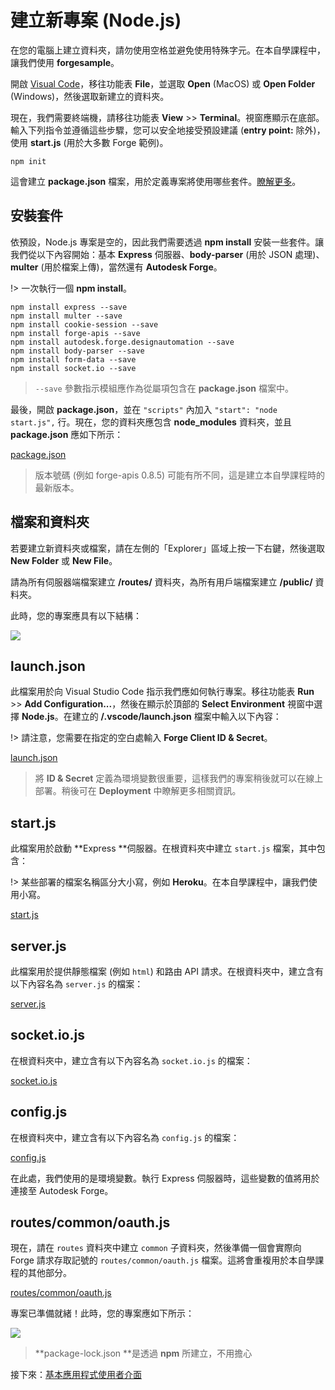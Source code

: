 # 建立新專案 (Node.js)

在您的電腦上建立資料夾，請勿使用空格並避免使用特殊字元。在本自學課程中，讓我們使用 **forgesample**。

開啟 [Visual Code](https://code.visualstudio.com/download)，移往功能表 **File**，並選取 **Open** (MacOS) 或 **Open Folder** (Windows)，然後選取新建立的資料夾。 

現在，我們需要終端機，請移往功能表 **View** >> **Terminal**。視窗應顯示在底部。輸入下列指令並遵循這些步驟，您可以安全地接受預設建議 (**entry point:** 除外)，使用 **start.js** (用於大多數 Forge 範例)。

```
npm init
```

這會建立 **package.json** 檔案，用於定義專案將使用哪些套件。[瞭解更多](https://docs.npmjs.com/files/package.json)。

## 安裝套件

依預設，Node.js 專案是空的，因此我們需要透過 **npm install** 安裝一些套件。讓我們從以下內容開始：基本 **Express** 伺服器、**body-parser** (用於 JSON 處理)、**multer** (用於檔案上傳)，當然還有 **Autodesk Forge**。

!> 一次執行一個 **npm install**。

```
npm install express --save
npm install multer --save
npm install cookie-session --save
npm install forge-apis --save
npm install autodesk.forge.designautomation --save
npm install body-parser --save
npm install form-data --save
npm install socket.io --save
```

> `--save` 參數指示模組應作為從屬項包含在 **package.json** 檔案中。

最後，開啟 **package.json**，並在 `"scripts"` 內加入 `"start": "node start.js",` 行。現在，您的資料夾應包含 **node_modules** 資料夾，並且 **package.json** 應如下所示：

[package.json](_snippets/modifymodels/node/package.json ':include :type=code json')

> 版本號碼 (例如 forge-apis 0.8.5) 可能有所不同，這是建立本自學課程時的最新版本。

## 檔案和資料夾

若要建立新資料夾或檔案，請在左側的「Explorer」區域上按一下右鍵，然後選取 **New Folder** 或 **New File**。

請為所有伺服器端檔案建立 **/routes/** 資料夾，為所有用戶端檔案建立 **/public/** 資料夾。

此時，您的專案應具有以下結構：

![](_media/nodejs/vs_code_explorer_da.png) 

## launch.json

此檔案用於向 Visual Studio Code 指示我們應如何執行專案。移往功能表 **Run** >> **Add Configuration...**，然後在顯示於頂部的 **Select Environment** 視窗中選擇 **Node.js**。在建立的 **/.vscode/launch.json** 檔案中輸入以下內容：

!> 請注意，您需要在指定的空白處輸入 **Forge Client ID & Secret**。

[launch.json](_snippets/modifymodels/node/launch.json ':include :type=code json')

> 將 **ID & Secret** 定義為環境變數很重要，這樣我們的專案稍後就可以在線上部署。稍後可在 **Deployment** 中瞭解更多相關資訊。

## start.js

此檔案用於啟動 **Express **伺服器。在根資料夾中建立 `start.js` 檔案，其中包含：

!> 某些部署的檔案名稱區分大小寫，例如 **Heroku**。在本自學課程中，讓我們使用小寫。

[start.js](_snippets/modifymodels/node/start.js ':include :type=code javascript')

## server.js

此檔案用於提供靜態檔案 (例如 `html`) 和路由 API 請求。在根資料夾中，建立含有以下內容名為 `server.js` 的檔案：

[server.js](_snippets/modifymodels/node/server.js ':include :type=code javascript')

## socket.io.js

在根資料夾中，建立含有以下內容名為 `socket.io.js` 的檔案：

[socket.io.js](_snippets/modifymodels/node/socket.io.js ':include :type=code javascript')

## config.js

在根資料夾中，建立含有以下內容名為 `config.js` 的檔案：

[config.js](_snippets/modifymodels/node/config.js ':include :type=code javascript')

在此處，我們使用的是環境變數。執行 Express 伺服器時，這些變數的值將用於連接至 Autodesk Forge。

## routes/common/oauth.js

現在，請在 `routes` 資料夾中建立 `common` 子資料夾，然後準備一個會實際向 Forge 請求存取記號的 `routes/common/oauth.js` 檔案。這將會重複用於本自學課程的其他部分。

[routes/common/oauth.js](_snippets/modifymodels/node/routes/common/oauth.js ':include :type=code javascript')

專案已準備就緒！此時，您的專案應如下所示：

![](_media/nodejs/vs_code_project_da.PNG) 

> **package-lock.json **是透過 **npm** 所建立，不用擔心

接下來：[基本應用程式使用者介面](/zh-TW/designautomation/html/README.md)
